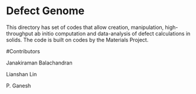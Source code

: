 # Defect Genome

This directory has set of codes that allow creation, manipulation, high-throughput ab initio computation and data-analysis of defect calculations in solids.   The code is built on codes by the Materials Project.  

#Contributors 

Janakiraman Balachandran

Lianshan Lin 

P. Ganesh 
